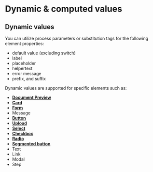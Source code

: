 # Dynamic & computed values

## Dynamic values

You can utilize process parameters or substitution tags for the following element properties: 

* default value (excluding switch) 
* label
* placeholder 
* helpertext 
* error message 
* prefix, and suffix

Dynamic values are supported for specific elements such as:

* [**Document Preview**](../file-preview.md) 
* [**Card**](../root-components/card.md) 
* [**Form**](./form-elements.md) 
* Message 
* [**Button**](../buttons.md)
* [**Upload**](../buttons.md#file-upload)
* [**Select**](./select-form-field.md)
* [**Checkbox**](./checkbox-form-field.md) 
* [**Radio**](./radio-form-field.md) 
* [**Segmented button**](./segmented-button.md) 
* Text 
* Link 
* Modal
* Step